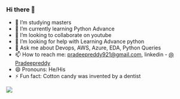 ### Hi there 👋

- 🔭 I’m studying masters 
- 🌱 I’m currently learning Python Advance 
- 👯 I’m looking to collaborate on youtube
- 🤔 I’m looking for help with Learning Advance python
- 💬 Ask me about Devops, AWS, Azure, EDA, Python Queries 
- 📫 How to reach me: pradeepreddy921@gmail.com,
     linkedin - [@ Pradeepreddy](https://www.linkedin.com/in/pradeep-reddy-6246bb16b?lipi=urn%3Ali%3Apage%3Ad_flagship3_profile_view_base_contact_details%3BoineALqKRyOLFq%2FmCFbbew%3D%3D)
- 😄 Pronouns: He/His
- ⚡ Fun fact: Cotton candy was invented by a dentist


<img src="https://github-readme-stats.vercel.app/api?username=pdp-redi&&show_icons=true&title_colour=ffffff&icon_color=bb2acf&text_color=daf7dc&bg_color=151515">
